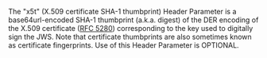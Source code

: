 The "x5t" (X.509 certificate SHA-1 thumbprint) Header Parameter is a
base64url-encoded SHA-1 thumbprint (a.k.a. digest) of the DER encoding of the
X.509 certificate ([RFC 5280][RFC5280]) corresponding to the key used to digitally sign
the JWS. Note that certificate thumbprints are also sometimes known as
certificate fingerprints. Use of this Header Parameter is OPTIONAL.

[RFC5280]: https://tools.ietf.org/html/rfc5280

